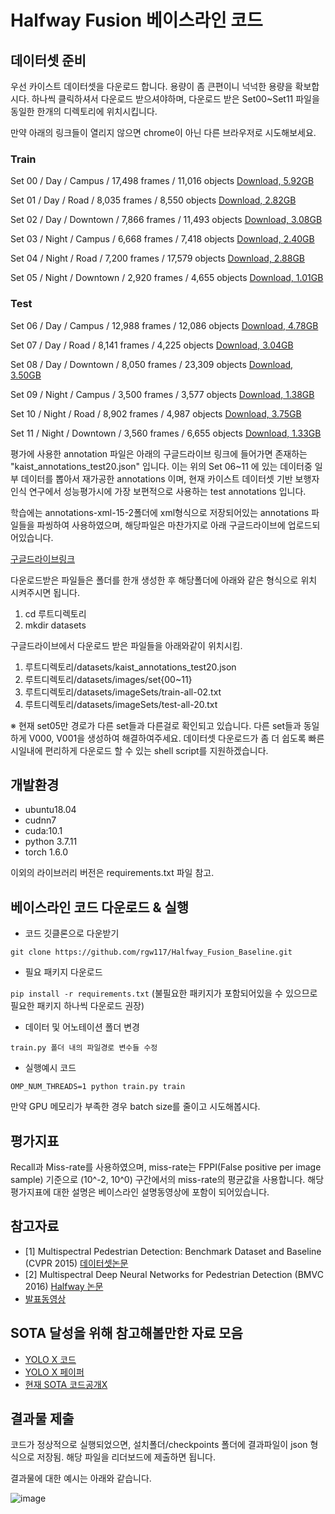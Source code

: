 # Halfway Fusion 베이스라인 코드
## 데이터셋 준비
우선 카이스트 데이터셋을 다운로드 합니다. 용량이 좀 큰편이니 넉넉한 용량을 확보합시다. 하나씩 클릭하셔서 다운로드 받으셔야하며, 다운로드 받은 Set00~Set11 파일을 동일한 한개의 디렉토리에 위치시킵니다.

만약 아래의 링크들이 열리지 않으면 chrome이 아닌 다른 브라우저로 시도해보세요.


### Train

Set 00 / Day / Campus / 17,498 frames / 11,016 objects [Download, 5.92GB](http://multispectral.kaist.ac.kr/pedestrian/data-kaist/images/set00.zip)

Set 01 / Day / Road / 8,035 frames / 8,550 objects [Download, 2.82GB](http://multispectral.kaist.ac.kr/pedestrian/data-kaist/images/set01.zip)

Set 02 / Day / Downtown / 7,866 frames / 11,493 objects [Download, 3.08GB](http://multispectral.kaist.ac.kr/pedestrian/data-kaist/images/set02.zip)

Set 03 / Night / Campus / 6,668 frames / 7,418 objects [Download, 2.40GB](http://multispectral.kaist.ac.kr/pedestrian/data-kaist/images/set03.zip)

Set 04 / Night / Road / 7,200 frames / 17,579 objects [Download, 2.88GB](http://multispectral.kaist.ac.kr/pedestrian/data-kaist/images/set04.zip)

Set 05 / Night / Downtown / 2,920 frames / 4,655 objects [Download, 1.01GB](http://multispectral.kaist.ac.kr/pedestrian/data-kaist/images/set05.zip)



### Test

Set 06 / Day / Campus / 12,988 frames / 12,086 objects [Download, 4.78GB](http://multispectral.kaist.ac.kr/pedestrian/data-kaist/images/set06.zip)

Set 07 / Day / Road / 8,141 frames / 4,225 objects [Download, 3.04GB](http://multispectral.kaist.ac.kr/pedestrian/data-kaist/images/set07.zip)

Set 08 / Day / Downtown / 8,050 frames / 23,309 objects [Download, 3.50GB](http://multispectral.kaist.ac.kr/pedestrian/data-kaist/images/set08.zip)

Set 09 / Night / Campus / 3,500 frames / 3,577 objects [Download, 1.38GB](http://multispectral.kaist.ac.kr/pedestrian/data-kaist/images/set09.zip)

Set 10 / Night / Road / 8,902 frames / 4,987 objects [Download, 3.75GB](http://multispectral.kaist.ac.kr/pedestrian/data-kaist/images/set10.zip)

Set 11 / Night / Downtown / 3,560 frames / 6,655 objects [Download, 1.33GB](http://multispectral.kaist.ac.kr/pedestrian/data-kaist/images/set11.zip)

평가에 사용한 annotation 파일은 아래의 구글드라이브 링크에 들어가면 존재하는 "kaist_annotations_test20.json" 입니다. 이는 위의 Set 06~11 에 있는 데이터중 일부 데이터를 뽑아서 재가공한 annotations 이며, 현재 카이스트 데이터셋 기반 보행자인식 연구에서 성능평가시에 가장 보편적으로 사용하는 test annotations 입니다.

학습에는 annotations-xml-15-2폴더에 xml형식으로 저장되어있는 annotations 파일들을 파씽하여 사용하였으며, 해당파일은 마찬가지로 아래 구글드라이브에 업로드되어있습니다.

[구글드라이브링크](https://drive.google.com/drive/folders/1brr2fkGhG_up0C9zKwosoMF7XW14g4ec?usp=sharing)

다운로드받은 파일들은 폴더를 한개 생성한 후 해당폴더에 아래와 같은 형식으로 위치 시켜주시면 됩니다.
1. cd 루트디렉토리
2. mkdir datasets

구글드라이브에서 다운로드 받은 파일들을 아래와같이 위치시킴.

1. 루트디렉토리/datasets/kaist_annotations_test20.json
2. 루트디렉토리/datasets/images/set{00~11}
3. 루트디렉토리/datasets/imageSets/train-all-02.txt
4. 루트디렉토리/datasets/imageSets/test-all-20.txt

※ 현재 set05만 경로가 다른 set들과 다른걸로 확인되고 있습니다. 다른 set들과 동일하게 V000, V001을 생성하여 해결하여주세요. 데이터셋 다운로드가 좀 더 쉽도록 빠른시일내에 편리하게 다운로드 할 수 있는 shell script를 지원하겠습니다. 

## 개발환경

- ubuntu18.04
- cudnn7
- cuda:10.1
- python 3.7.11
- torch 1.6.0

이외의 라이브러리 버전은 requirements.txt 파일 참고.

## 베이스라인 코드 다운로드 & 실행
- 코드 깃클론으로 다운받기

`git clone https://github.com/rgw117/Halfway_Fusion_Baseline.git`

- 필요 패키지 다운로드

`pip install -r requirements.txt` (불필요한 패키지가 포함되어있을 수 있으므로 필요한 패키지 하나씩 다운로드 권장)

- 데이터 및 어노테이션 폴더 변경

`train.py 폴더 내의 파일경로 변수들 수정`

- 실행예시 코드

`OMP_NUM_THREADS=1 python train.py train`

만약 GPU 메모리가 부족한 경우 batch size를 줄이고 시도해봅시다.

## 평가지표
Recall과 Miss-rate를 사용하였으며, miss-rate는 FPPI(False positive per image sample) 기준으로 (10^-2, 10^0) 구간에서의 miss-rate의 평균값을 사용합니다. 해당 평가지표에 대한 설명은 베이스라인 설명동영상에 포함이 되어있습니다.

## 참고자료
- [1] Multispectral Pedestrian Detection: Benchmark Dataset and Baseline (CVPR 2015) [데이터셋논문](https://openaccess.thecvf.com/content_cvpr_2015/papers/Hwang_Multispectral_Pedestrian_Detection_2015_CVPR_paper.pdf)
- [2] Multispectral Deep Neural Networks for Pedestrian Detection (BMVC 2016) [Halfway 논문](https://arxiv.org/pdf/1611.02644.pdf)
- [발표동영상](https://youtu.be/OP2DG5zRcgs)

## SOTA 달성을 위해 참고해볼만한 자료 모음
- [YOLO X 코드](https://github.com/Megvii-BaseDetection/YOLOX?utm_source=catalyzex.com)
- [YOLO X 페이퍼](https://arxiv.org/abs/2107.08430)
- [현재 SOTA 코드공개X](https://www.mdpi.com/1424-8220/21/12/4184/htm)

## 결과물 제출

코드가 정상적으로 실행되었으면, 설치폴더/checkpoints 폴더에 결과파일이 json 형식으로 저장됨. 해당 파일을 리더보드에 제출하면 됩니다.

결과물에 대한 예시는 아래와 같습니다.

![image](https://user-images.githubusercontent.com/67646870/137579091-ea0be76f-3cd8-4cd0-83a7-8e97925b63e1.png)

